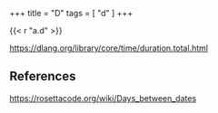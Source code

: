 +++
title = "D"
tags = [ "d" ]
+++

{{< r "a.d" >}}

<https://dlang.org/library/core/time/duration.total.html>

## References

<https://rosettacode.org/wiki/Days_between_dates>

